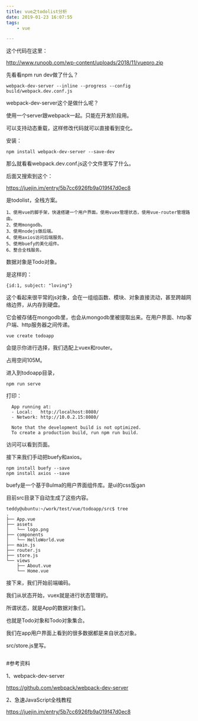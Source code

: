 ```yaml
---
title: vue之todolist分析
date: 2019-01-23 16:07:55
tags:
	- vue

---
```




这个代码在这里：

http://www.runoob.com/wp-content/uploads/2018/11/vuepro.zip

先看看npm run dev做了什么？

```
webpack-dev-server --inline --progress --config build/webpack.dev.conf.js
```



webpack-dev-server这个是做什么呢？

使用一个server跟webpack一起。只能在开发阶段用。

可以支持动态重载，这样修改代码就可以直接看到变化。

安装：

```
npm install webpack-dev-server --save-dev
```

那么就看看webpack.dev.conf.js这个文件里写了什么。



后面又搜索到这个：

https://juejin.im/entry/5b7cc6926fb9a019f47d0ec8

是todolist，全栈方案。

```
1、使用vue的脚手架，快速搭建一个用户界面。使用vuex管理状态，使用vue-router管理路由。
2、使用mongodb。
3、使用nodejs做后端。
4、使用axios访问后端服务。
5、使用buefy的美化组件。
6、整合全栈服务。
```

数据对象是Todo对象。

是这样的：

```
{id:1, subject: "loving"}
```

这个看起来很平常的js对象，会在一组组函数、模块、对象直接流动，甚至跨越网络边界，从内存到硬盘。

它会被存储在mongodb里，也会从mongodb里被提取出来。在用户界面、http客户端、http服务器之间传递。

```
vue create todoapp
```

会提示你进行选择，我们选配上vuex和router。

占用空间105M。

进入到todoapp目录，

```
npm run serve
```

打印：

```
  App running at:
  - Local:   http://localhost:8080/ 
  - Network: http://10.0.2.15:8080/

  Note that the development build is not optimized.
  To create a production build, run npm run build.
```

访问可以看到页面。

接下来我们手动把buefy和axios。

```
npm install buefy --save
npm install axios --save 
```

buefy是一个基于Bulma的用户界面组件库。是ui的css饭gan

目前src目录下自动生成了这些内容。

```
teddy@ubuntu:~/work/test/vue/todoapp/src$ tree
.
├── App.vue
├── assets
│   └── logo.png
├── components
│   └── HelloWorld.vue
├── main.js
├── router.js
├── store.js
└── views
    ├── About.vue
    └── Home.vue
```



接下来，我们开始前端编码。

我们从状态开始，vuex就是进行状态管理的。

所谓状态，就是App的数据对象们。

也就是Todo对象和Todo对象集合。

我们在app用户界面上看到的很多数据都是来自状态对象。

src/store.js里写。

```

```



#参考资料

1、webpack-dev-server

https://github.com/webpack/webpack-dev-server

2、急速JavaScript全栈教程

https://juejin.im/entry/5b7cc6926fb9a019f47d0ec8